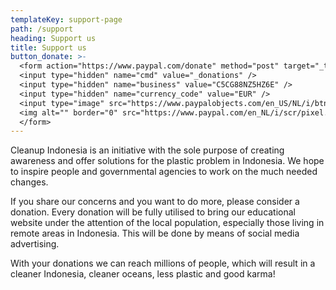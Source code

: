 ```yaml
---
templateKey: support-page
path: /support
heading: Support us
title: Support us
button_donate: >-
  <form action="https://www.paypal.com/donate" method="post" target="_top">
  <input type="hidden" name="cmd" value="_donations" />
  <input type="hidden" name="business" value="C5CG88NZ5HZ6E" />
  <input type="hidden" name="currency_code" value="EUR" />
  <input type="image" src="https://www.paypalobjects.com/en_US/NL/i/btn/btn_donateCC_LG.gif" border="0" name="submit" title="PayPal - The safer, easier way to pay online!" alt="Donate with PayPal button" />
  <img alt="" border="0" src="https://www.paypal.com/en_NL/i/scr/pixel.gif" width="1" height="1" />
  </form>
---
```

Cleanup Indonesia is an initiative with the sole purpose of creating awareness and offer solutions for the plastic problem in Indonesia. We hope to inspire people and governmental agencies to work on the much needed changes.

If you share our concerns and you want to do more, please consider a donation. Every donation will be fully utilised to bring our educational website under the attention of the local population, especially those living in remote areas in Indonesia. This will be done by means of social media advertising.

With your donations we can reach millions of people, which will result in a cleaner Indonesia, cleaner oceans, less plastic and good karma!